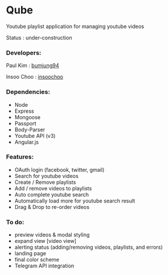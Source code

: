 Qube
==========

Youtube playlist application for managing youtube videos

Status : under-construction

### Developers:

Paul Kim : [bumjung94](https://github.com/bumjung94)

Insoo Choo : [insoochoo](https://github.com/insoochoo)

### Dependencies:

   * Node
   * Express
   * Mongoose
   * Passport
   * Body-Parser
   * Youtube API (v3)
   * Angular.js

### Features:

   * OAuth login (facebook, twitter, gmail)
   * Search for youtube videos
   * Create / Remove playlists
   * Add / remove videos to playlists
   * Auto complete youtube search
   * Automatically load more for youtube search result
   * Drag & Drop to re-order videos

### To do:

   * preview videos & modal styling
   * expand view [video view]
   * alerting status (adding/removing videos, playlists, and errors)
   * landing page
   * final color scheme
   * Telegram API integration
